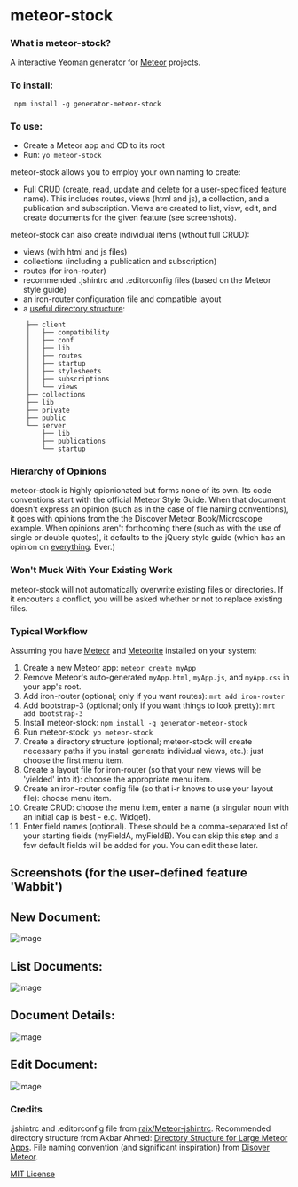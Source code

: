 # meteor-stock

<!-- *Civilisation advances by extending the number of important operations which we can perform without thinking about them.* -Alfred North Whitehead -->

### What is meteor-stock?

A interactive Yeoman generator for [Meteor](http://www.meteor.com) projects.

### To install:

     npm install -g generator-meteor-stock

### To use:

* Create a Meteor app and CD to its root
* Run: `yo meteor-stock`

meteor-stock allows you to employ your own naming to create:

* Full CRUD (create, read, update and delete for a user-specificed feature name).  This includes routes, views (html and js), a collection, and a publication and subscription.  Views are created to list, view, edit, and create documents for the given feature (see screenshots).

meteor-stock can also create individual items (wthout full CRUD):

* views (with html and js files)
* collections (including a publication and subscription)
* routes (for iron-router)
* recommended .jshintrc and .editorconfig files (based on the Meteor style guide)
* an iron-router configuration file and compatible layout
* a [useful directory structure](http://http://www.slideshare.net/AkbarAhmed3/directory-structure-for-large-meteor-apps):



```
    ├── client
    │   ├── compatibility
    │   ├── conf
    │   ├── lib
    │   ├── routes
    │   ├── startup
    │   ├── stylesheets
    │   ├── subscriptions
    │   └── views
    ├── collections
    ├── lib
    ├── private
    ├── public
    └── server
        ├── lib
        ├── publications
        └── startup
```

### Hierarchy of Opinions

meteor-stock is highly opionionated but forms none of its own.  Its code conventions start with the official Meteor Style Guide.  When that document doesn't express an opinion (such as in the case of file naming conventions), it goes with opinions from the the Discover Meteor Book/Microscope example.  When opinions aren't forthcoming there (such as with the use of single or double quotes), it defaults to the jQuery style guide (which has an opinion on [everything](http://contribute.jquery.org/style-guide/js/#quotes).  Ever.)

### Won't Muck With Your Existing Work

meteor-stock will not automatically overwrite existing files or directories.  If it encouters a conflict, you will be asked whether or not to replace existing files.

### Typical Workflow

Assuming you have [Meteor](http://www.meteor.com) and [Meteorite](https://github.com/oortcloud/meteorite) installed on your system:

1. Create a new Meteor app: `meteor create myApp`
2. Remove Meteor's auto-generated `myApp.html`, `myApp.js`, and `myApp.css` in your app's root.
3. Add iron-router (optional; only if you want routes): `mrt add iron-router`
4. Add bootstrap-3 (optional; only if you want things to look pretty): `mrt add bootstrap-3`
5. Install meteor-stock: `npm install -g generator-meteor-stock`
6. Run meteor-stock: `yo meteor-stock`
7. Create a directory structure (optional; meteor-stock will create necessary paths if you install generate individual views, etc.): just choose the first menu item.
8. Create a layout file for iron-router (so that your new views will be 'yielded' into it): choose the appropriate menu item.
9. Create an iron-router config file (so that i-r knows to use your layout file): choose menu item.
10. Create CRUD: choose the menu item, enter a name (a singular noun with an initial cap is best  - e.g. Widget).
11. Enter field names (optional).  These should be a comma-separated list of your starting fields (myFieldA, myFieldB).  You can skip this step and a few default fields will be added for you. You can edit these later.

## Screenshots (for the user-defined feature 'Wabbit')

## New Document:

![image](https://s3.amazonaws.com/img_general/new.png)

## List Documents:

![image](https://s3.amazonaws.com/img_general/list.png)


## Document Details:

![image](https://s3.amazonaws.com/img_general/detail.png)


## Edit Document:

![image](https://s3.amazonaws.com/img_general/edit.png)


### Credits

.jshintrc and .editorconfig file from [raix/Meteor-jshintrc](https://github.com/raix/Meteor-jshintrc).  Recommended directory structure from Akbar Ahmed: [Directory Structure for Large Meteor Apps](http://www.slideshare.net/AkbarAhmed3/directory-structure-for-large-meteor-apps).  File naming convention (and significant inspiration) from [Disover Meteor](https://www.discovermeteor.com/).


[MIT License](http://en.wikipedia.org/wiki/MIT_License)
